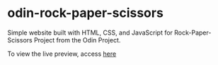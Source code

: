 # odin-rock-paper-scissors

Simple website built with HTML, CSS, and JavaScript for Rock-Paper-Scissors Project from the Odin Project.

To view the live preview, access [here](https://andfxx27.github.io/odin-rock-paper-scissors)
